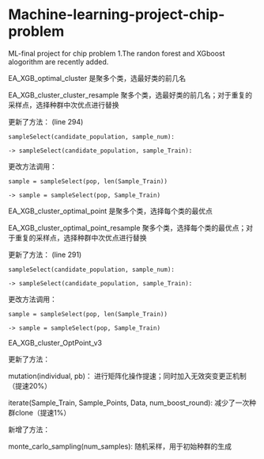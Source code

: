 # Machine-learning-project-chip-problem
ML-final project for chip problem
1.The randon forest and XGboost alogorithm are recently added.

EA_XGB_optimal_cluster 是聚多个类，选最好类的前几名

EA_XGB_cluster_cluster_resample 聚多个类，选最好类的前几名；对于重复的采样点，选择种群中次优点进行替换

  更新了方法： (line 294)
  
    sampleSelect(candidate_population, sample_num): 
    
    -> sampleSelect(candidate_population, sample_Train):
    
  更改方法调用：
  
    sample = sampleSelect(pop, len(Sample_Train)) 
    
    -> sample = sampleSelect(pop, Sample_Train) 


EA_XGB_cluster_optimal_point 是聚多个类，选择每个类的最优点 

EA_XGB_cluster_optimal_point_resample 聚多个类，选择每个类的最优点；对于重复的采样点，选择种群中次优点进行替换 

  更新了方法： (line 291)
  
    sampleSelect(candidate_population, sample_num): 
    
    -> sampleSelect(candidate_population, sample_Train):
    
  更改方法调用：
  
    sample = sampleSelect(pop, len(Sample_Train)) 
    
    -> sample = sampleSelect(pop, Sample_Train) 

EA_XGB_cluster_OptPoint_v3

  更新了方法：
  
  mutation(individual, pb)： 进行矩阵化操作提速；同时加入无效突变更正机制（提速20%）
  
  iterate(Sample_Train, Sample_Points, Data, num_boost_round): 减少了一次种群clone（提速1%）
  
  新增了方法：
  
  monte_carlo_sampling(num_samples): 随机采样，用于初始种群的生成
